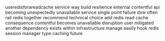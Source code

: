 useredisforareadcache service way build resilience external contentful api becoming unexpectedly unavailable service single point failure dxw often rail redis together recommend technical choice add redis read cache consequence contentful becomes unavailable disruption user mitigated another dependency exists within infrastructure manage easily hook redis session manager type caching future